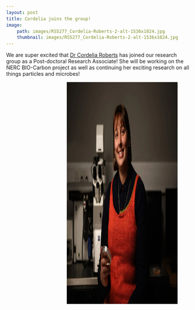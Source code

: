 ```yaml
---
layout: post
title: Cordelia joins the group!
image: 
    path: images/RS5277_Cordelia-Roberts-2-alt-1536x1024.jpg
    thumbnail: images/RS5277_Cordelia-Roberts-2-alt-1536x1024.jpg
---
```


We are super excited that [Dr Cordelia Roberts](https://e-cavan.github.io/About/) has joined our research group as a Post-doctoral Research Associate! She will be working on the NERC BIO-Carbon project as well as continuing her exciting research on all things particles and microbes! 


<figure>
<img src="/Images/RS5277_Cordelia-Roberts-2-alt-1536x1024.jpg" style="float: right;" width = "300" height = "600" alt="" align = "right" >
</figure>




